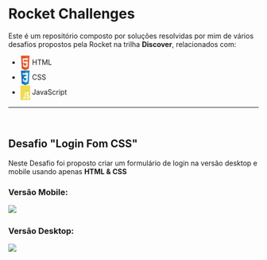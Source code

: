 # Rocket Challenges
Este é um repositório composto por soluções resolvidas por mim de vários desafios propostos pela Rocket na trilha **Discover**, relacionados com:

- <img align="center" alt="Enoque-HTML" height="30" width="20" src="https://raw.githubusercontent.com/devicons/devicon/master/icons/html5/html5-original.svg"> HTML <br>
- <img align="center" alt="Enoque-CSS" height="30" width="20" src="https://raw.githubusercontent.com/devicons/devicon/master/icons/css3/css3-original.svg"> CSS <br>
- <img align="center" alt="Enoque-Js" height="30" width="20" src="https://raw.githubusercontent.com/devicons/devicon/master/icons/javascript/javascript-plain.svg"> JavaScript

<hr>
<br>

##  Desafio "Login Fom CSS" 

Neste Desafio foi proposto criar um formulário de login na versão desktop e mobile usando apenas **HTML & CSS**

<h3> Versão Mobile: </h3>
<img height="700em" src="https://user-images.githubusercontent.com/98264322/182220032-ea1df1ce-51a4-4259-8bad-396702e6b3e3.png">

<br>
<h3> Versão Desktop: </h3>
<img width="800em"src="https://user-images.githubusercontent.com/98264322/182219397-796a3681-68e1-4eeb-a9ed-728c8c65744a.png">

